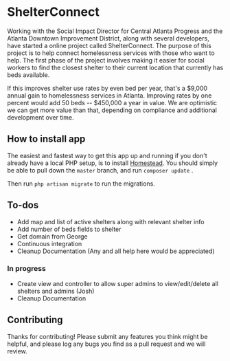# ShelterConnect

Working with the Social Impact Director for Central Atlanta Progress and the Atlanta Downtown Improvement District, along with several developers, have started a online project called ShelterConnect. The purpose of this project is to help connect homelessness services with those who want to help. The first phase of the project involves making it easier for social workers to find the closest shelter to their current location that currently has beds available.

If this improves shelter use rates by even bed per year, that's a $9,000 annual gain to homelessness services in Atlanta. Improving rates by one percent would add 50 beds -- $450,000 a year in value. We are optimistic we can get more value than that, depending on compliance and additional development over time.

## How to install app

The easiest and fastest way to get this app up and running if you don't already have a local PHP setup, is to install [Homestead](https://laravel.com/docs/5.2/homestead).
You should simply be able to pull down the `master` branch, and run
    ```
    composer update
    ```
.

Then run `php artisan migrate` to run the migrations.

## To-dos

* Add map and list of active shelters along with relevant shelter info
* Add number of beds fields to shelter
* Get domain from George
* Continuous integration
* Cleanup Documentation (Any and all help here would be appreciated)

### In progress

* Create view and controller to allow super admins to view/edit/delete all shelters and admins (Josh)
* Cleanup Documentation

## Contributing

Thanks for contributing! Please submit any features you think might be helpful, and please log any bugs you find as a pull request and we will review.


